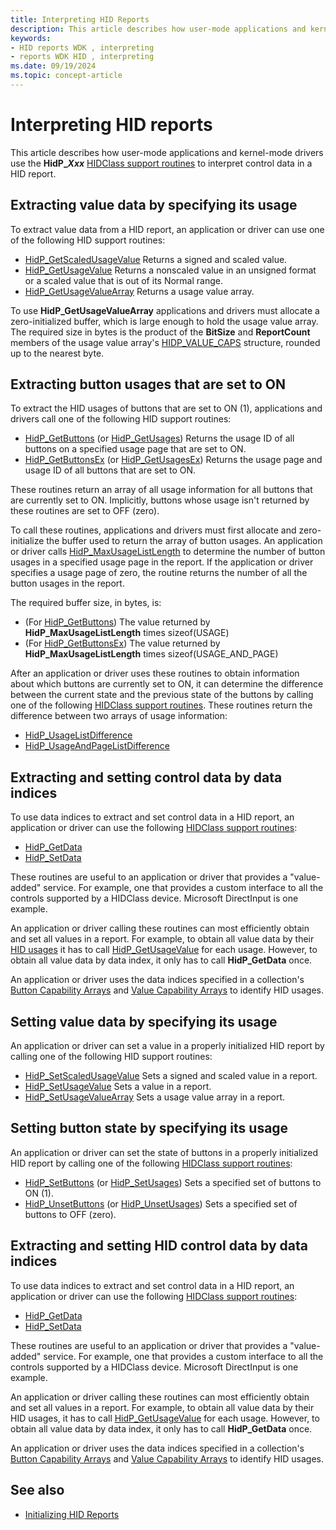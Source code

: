 ```yaml
---
title: Interpreting HID Reports
description: This article describes how user-mode applications and kernel-mode drivers use the **HidP_*Xxx*** HIDClass support routines to interpret control data in a HID report.
keywords:
- HID reports WDK , interpreting
- reports WDK HID , interpreting
ms.date: 09/19/2024
ms.topic: concept-article
---
```


# Interpreting HID reports

This article describes how user-mode applications and kernel-mode drivers use the **HidP_*Xxx*** [HIDClass support routines](/windows-hardware/drivers/ddi/_hid) to interpret control data in a HID report.

## Extracting value data by specifying its usage

To extract value data from a HID report, an application or driver can use one of the following HID support routines:

- [HidP_GetScaledUsageValue](/windows-hardware/drivers/ddi/hidpi/nf-hidpi-hidp_getscaledusagevalue)
Returns a signed and scaled value.
- [HidP_GetUsageValue](/windows-hardware/drivers/ddi/hidpi/nf-hidpi-hidp_getusagevalue)
Returns a nonscaled value in an unsigned format or a scaled value that is out of its Normal range.
- [HidP_GetUsageValueArray](/windows-hardware/drivers/ddi/hidpi/nf-hidpi-hidp_getusagevaluearray)
Returns a usage value array.

To use **HidP_GetUsageValueArray** applications and drivers must allocate a zero-initialized buffer, which is large enough to hold the usage value array. The required size in bytes is the product of the **BitSize** and **ReportCount** members of the usage value array's [HIDP_VALUE_CAPS](/windows-hardware/drivers/ddi/hidpi/ns-hidpi-_hidp_value_caps) structure, rounded up to the nearest byte.

## Extracting button usages that are set to ON

To extract the HID usages of buttons that are set to ON (1), applications and drivers call one of the following HID support routines:

- [HidP_GetButtons](/windows-hardware/drivers/ddi/hidpi/#functionsfunctions) (or [HidP_GetUsages](/windows-hardware/drivers/ddi/hidpi/nf-hidpi-hidp_getusages)) Returns the usage ID of all buttons on a specified usage page that are set to ON.
- [HidP_GetButtonsEx](/windows-hardware/drivers/ddi/hidpi/#hidp_getbuttonsex) (or [HidP_GetUsagesEx](/windows-hardware/drivers/ddi/hidpi/nf-hidpi-hidp_getusagesex)) Returns the usage page and usage ID of all buttons that are set to ON.

These routines return an array of all usage information for all buttons that are currently set to ON. Implicitly, buttons whose usage isn't returned by these routines are set to OFF (zero).

To call these routines, applications and drivers must first allocate and zero-initialize the buffer used to return the array of button usages. An application or driver calls [HidP_MaxUsageListLength](/windows-hardware/drivers/ddi/hidpi/nf-hidpi-hidp_maxusagelistlength) to determine the number of button usages in a specified usage page in the report. If the application or driver specifies a usage page of zero, the routine returns the number of all the button usages in the report.

The required buffer size, in bytes, is:

- (For [HidP_GetButtons](/windows-hardware/drivers/ddi/hidpi/#functionsfunctions)) The value returned by **HidP_MaxUsageListLength** times sizeof(USAGE)
- (For [HidP_GetButtonsEx](/windows-hardware/drivers/ddi/hidpi/#hidp_getbuttonsex)) The value returned by **HidP_MaxUsageListLength** times sizeof(USAGE_AND_PAGE)

After an application or driver uses these routines to obtain information about which buttons are currently set to ON, it can determine the difference between the current state and the previous state of the buttons by calling one of the following [HIDClass support routines](/windows-hardware/drivers/ddi/_hid/#hidclass-support-routines). These routines return the difference between two arrays of usage information:

- [HidP_UsageListDifference](/windows-hardware/drivers/ddi/hidpi/nf-hidpi-hidp_usagelistdifference)
- [HidP_UsageAndPageListDifference](/windows-hardware/drivers/ddi/hidpi/nf-hidpi-hidp_usageandpagelistdifference)

## Extracting and setting control data by data indices

To use data indices to extract and set control data in a HID report, an application or driver can use the following [HIDClass support routines](/windows-hardware/drivers/ddi/_hid/#hidclass-support-routines):

- [HidP_GetData](/windows-hardware/drivers/ddi/hidpi/nf-hidpi-hidp_getdata)
- [HidP_SetData](/windows-hardware/drivers/ddi/hidpi/nf-hidpi-hidp_setdata)

These routines are useful to an application or driver that provides a "value-added" service. For example, one that provides a custom interface to all the controls supported by a HIDClass device. Microsoft DirectInput is one example.

An application or driver calling these routines can most efficiently obtain and set all values in a report. For example, to obtain all value data by their [HID usages](./hid-usages.md) it has to call [HidP_GetUsageValue](/windows-hardware/drivers/ddi/hidpi/nf-hidpi-hidp_getusagevalue) for each usage. However, to obtain all value data by data index, it only has to call **HidP_GetData** once.

An application or driver uses the data indices specified in a collection's [Button Capability Arrays](./button-capability-arrays.md) and [Value Capability Arrays](./value-capability-arrays.md) to identify HID usages.

## Setting value data by specifying its usage

An application or driver can set a value in a properly initialized HID report by calling one of the following HID support routines:

- [HidP_SetScaledUsageValue](/windows-hardware/drivers/ddi/hidpi/nf-hidpi-hidp_setscaledusagevalue) Sets a signed and scaled value in a report.
- [HidP_SetUsageValue](/windows-hardware/drivers/ddi/hidpi/nf-hidpi-hidp_setusagevalue) Sets a value in a report.
- [HidP_SetUsageValueArray](/windows-hardware/drivers/ddi/hidpi/nf-hidpi-hidp_setusagevaluearray) Sets a usage value array in a report.

## Setting button state by specifying its usage

An application or driver can set the state of buttons in a properly initialized HID report by calling one of the following [HIDClass support routines](/windows-hardware/drivers/ddi/_hid/#hidclass-support-routines):

- [HidP_SetButtons](/windows-hardware/drivers/ddi/hidpi/#hidp_setbuttons) (or [HidP_SetUsages](/windows-hardware/drivers/ddi/hidpi/nf-hidpi-hidp_setusages)) Sets a specified set of buttons to ON (1).
- [HidP_UnsetButtons](/windows-hardware/drivers/ddi/hidpi/#hidp_unsetbuttons) (or [HidP_UnsetUsages](/windows-hardware/drivers/ddi/hidpi/nf-hidpi-hidp_unsetusages)) Sets a specified set of buttons to OFF (zero).

## Extracting and setting HID control data by data indices

To use data indices to extract and set control data in a HID report, an application or driver can use the following [HIDClass support routines](/windows-hardware/drivers/ddi/_hid/#hidclass-support-routines):

- [HidP_GetData](/windows-hardware/drivers/ddi/hidpi/nf-hidpi-hidp_getdata)
- [HidP_SetData](/windows-hardware/drivers/ddi/hidpi/nf-hidpi-hidp_setdata)

These routines are useful to an application or driver that provides a "value-added" service. For example, one that provides a custom interface to all the controls supported by a HIDClass device. Microsoft DirectInput is one example.

An application or driver calling these routines can most efficiently obtain and set all values in a report. For example, to obtain all value data by their HID usages, it has to call [HidP_GetUsageValue](/windows-hardware/drivers/ddi/hidpi/nf-hidpi-hidp_getusagevalue) for each usage. However, to obtain all value data by data index, it only has to call **HidP_GetData** once.

An application or driver uses the data indices specified in a collection's [Button Capability Arrays](./button-capability-arrays.md) and [Value Capability Arrays](./value-capability-arrays.md) to identify HID usages.

## See also

- [Initializing HID Reports](initializing-hid-reports.md)
